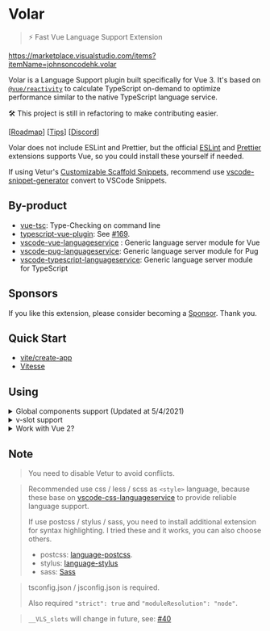 # Volar

> ⚡ Fast Vue Language Support Extension

https://marketplace.visualstudio.com/items?itemName=johnsoncodehk.volar

Volar is a Language Support plugin built specifically for Vue 3. It's based on [`@vue/reactivity`](https://www.npmjs.com/package/@vue/reactivity) to calculate TypeScript on-demand to optimize performance similar to the native TypeScript language service.

🛠️ This project is still in refactoring to make contributing easier.

[[Roadmap](https://github.com/johnsoncodehk/volar/issues/28)] [[Tips](https://github.com/johnsoncodehk/volar/issues/53)] [[Discord](https://discord.gg/5bnSSSSBbK)]

Volar does not include ESLint and Prettier, but the official [ESLint](https://marketplace.visualstudio.com/items?itemName=dbaeumer.vscode-eslint) and [Prettier](https://marketplace.visualstudio.com/items?itemName=esbenp.prettier-vscode) extensions supports Vue, so you could install these yourself if needed.

If using Vetur's [Customizable Scaffold Snippets](https://vuejs.github.io/vetur/guide/snippet.html#customizable-scaffold-snippets), recommend use [vscode-snippet-generator](https://github.com/wenfangdu/vscode-snippet-generator) convert to VSCode Snippets.

## By-product

- [vue-tsc](https://github.com/johnsoncodehk/vue-tsc): Type-Checking on command line
- [typescript-vue-plugin](https://www.npmjs.com/package/typescript-vue-plugin): See [#169](https://github.com/johnsoncodehk/volar/issues/169#issuecomment-832377254).
- [vscode-vue-languageservice](https://www.npmjs.com/package/vscode-vue-languageservice) : Generic language server module for Vue
- [vscode-pug-languageservice](https://www.npmjs.com/package/vscode-pug-languageservice): Generic language server module for Pug
- [vscode-typescript-languageservice](https://www.npmjs.com/package/vscode-typescript-languageservice): Generic language server module for TypeScript

## Sponsors

If you like this extension, please consider becoming a [Sponsor](https://github.com/sponsors/johnsoncodehk). Thank you.

## Quick Start

- [vite/create-app](https://github.com/vitejs/vite/tree/main/packages/create-app/template-vue-ts)
- [Vitesse](https://github.com/antfu/vitesse)

## Using

<!-- Global components support -->
<details>
<summary>Global components support (Updated at 5/4/2021)</summary>

See: https://github.com/vuejs/vue-next/pull/3399

By default, Local components, Built-in components, native html elements Type-Checking are active.

For Global components, you need to have Vue 3  `GlobalComponents` interface definition, for example:

```typescript
// components.d.ts
declare module 'vue' {
	export interface GlobalComponents {
		RouterLink: typeof import('vue-router')['RouterLink']
		RouterView: typeof import('vue-router')['RouterView']
	}
}

export { }
```

</details>

<!-- v-slot support -->
<details>
<summary>v-slot support</summary>

v-slot Type-Checking will auto service all .vue files under the project, but for third party libraries, you need to define the slot types, for example:

```typescript
// components.d.ts
import { RouterLink, RouterView, useLink, RouteLocationNormalized } from 'vue-router'
import { UnwrapRef, VNode } from 'vue'

declare module 'vue' {
	export interface GlobalComponents {
		RouterLink: typeof RouterLink & {
			__VLS_slots: {
				default: UnwrapRef<ReturnType<typeof useLink>>
			}
		}
		RouterView: typeof RouterView & {
			__VLS_slots: {
				default: {
					Component: VNode
					route: RouteLocationNormalized & { href: string }
				}
			}
		}
	}
}

export { }
```

</details>

<!-- Work with Vue 2? -->
<details>
<summary>Work with Vue 2?</summary>

This tool required Vue 3 types from `@vue/runtime-dom` module.

Vue 3 in itself includes the package `@vue/runtime-dom`. For Vue 2 you will have to install this package yourself:

```json
{
  "devDependencies": {
    "@vue/runtime-dom": "latest"
  }
}
```

</details>

## Note

> You need to disable Vetur to avoid conflicts.

> Recommended use css / less / scss as `<style>` language, because these base on [vscode-css-languageservice](https://github.com/microsoft/vscode-css-languageservice) to provide reliable language support.
>
> If use postcss / stylus / sass, you need to install additional extension for syntax highlighting. I tried these and it works, you can also choose others.
> - postcss: [language-postcss](https://marketplace.visualstudio.com/items?itemName=cpylua.language-postcss).
> - stylus: [language-stylus](https://marketplace.visualstudio.com/items?itemName=sysoev.language-stylus)
> - sass: [Sass](https://marketplace.visualstudio.com/items?itemName=Syler.sass-indented)

> tsconfig.json / jsconfig.json is required.
>
> Also required `"strict": true` and `"moduleResolution": "node"`.

> `__VLS_slots` will change in future, see: [#40](https://github.com/johnsoncodehk/volar/discussions/40)
